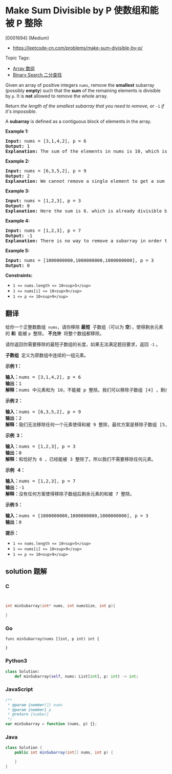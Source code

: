 # Make Sum Divisible by P 使数组和能被 P 整除

[0001694] (Medium)

- https://leetcode-cn.com/problems/make-sum-divisible-by-p/

Topic Tags:

- [Array 数组](https://leetcode-cn.com/tag/array/)
- [Binary Search 二分查找](https://leetcode-cn.com/tag/binary-search/)

Given an array of positive integers `nums`, remove the **smallest** subarray (possibly **empty**) such that the **sum** of the remaining elements is divisible by `p`. It is **not** allowed to remove the whole array.

Return _the length of the smallest subarray that you need to remove, or_ `-1` _if it's impossible_.

A **subarray** is defined as a contiguous block of elements in the array.

**Example 1:**

<pre><strong>Input:</strong> nums = [3,1,4,2], p = 6
<strong>Output:</strong> 1
<strong>Explanation:</strong> The sum of the elements in nums is 10, which is not divisible by 6. We can remove the subarray [4], and the sum of the remaining elements is 6, which is divisible by 6.
</pre>

**Example 2:**

<pre><strong>Input:</strong> nums = [6,3,5,2], p = 9
<strong>Output:</strong> 2
<strong>Explanation:</strong> We cannot remove a single element to get a sum divisible by 9. The best way is to remove the subarray [5,2], leaving us with [6,3] with sum 9.
</pre>

**Example 3:**

<pre><strong>Input:</strong> nums = [1,2,3], p = 3
<strong>Output:</strong> 0
<strong>Explanation:</strong> Here the sum is 6. which is already divisible by 3. Thus we do not need to remove anything.
</pre>

**Example 4:**

<pre><strong>Input:</strong> nums = [1,2,3], p = 7
<strong>Output:</strong> -1
<strong>Explanation:</strong> There is no way to remove a subarray in order to get a sum divisible by 7.
</pre>

**Example 5:**

<pre><strong>Input:</strong> nums = [1000000000,1000000000,1000000000], p = 3
<strong>Output:</strong> 0
</pre>

**Constraints:**

- `1 <= nums.length <= 10<sup>5</sup>`
- `1 <= nums[i] <= 10<sup>9</sup>`
- `1 <= p <= 10<sup>9</sup>`

## 翻译

给你一个正整数数组  `nums`，请你移除 **最短**  子数组（可以为 **空**），使得剩余元素的 **和**  能被 `p`  整除。 **不允许**  将整个数组都移除。

请你返回你需要移除的最短子数组的长度，如果无法满足题目要求，返回 `-1` 。

**子数组**  定义为原数组中连续的一组元素。

**示例 1：**

<pre><strong>输入：</strong>nums = [3,1,4,2], p = 6
<strong>输出：</strong>1
<strong>解释：</strong>nums 中元素和为 10，不能被 p 整除。我们可以移除子数组 [4] ，剩余元素的和为 6 。
</pre>

**示例 2：**

<pre><strong>输入：</strong>nums = [6,3,5,2], p = 9
<strong>输出：</strong>2
<strong>解释：</strong>我们无法移除任何一个元素使得和被 9 整除，最优方案是移除子数组 [5,2] ，剩余元素为 [6,3]，和为 9 。
</pre>

**示例  3：**

<pre><strong>输入：</strong>nums = [1,2,3], p = 3
<strong>输出：</strong>0
<strong>解释：</strong>和恰好为 6 ，已经能被 3 整除了。所以我们不需要移除任何元素。
</pre>

**示例   4：**

<pre><strong>输入：</strong>nums = [1,2,3], p = 7
<strong>输出：</strong>-1
<strong>解释：</strong>没有任何方案使得移除子数组后剩余元素的和被 7 整除。
</pre>

**示例 5：**

<pre><strong>输入：</strong>nums = [1000000000,1000000000,1000000000], p = 3
<strong>输出：</strong>0
</pre>

**提示：**

- `1 <= nums.length <= 10<sup>5</sup>`
- `1 <= nums[i] <= 10<sup>9</sup>`
- `1 <= p <= 10<sup>9</sup>`

## solution 题解

### C

```c


int minSubarray(int* nums, int numsSize, int p){

}
```

### Go

```golang
func minSubarray(nums []int, p int) int {

}
```

### Python3

```python
class Solution:
    def minSubarray(self, nums: List[int], p: int) -> int:
```

### JavaScript

```javascript
/**
 * @param {number[]} nums
 * @param {number} p
 * @return {number}
 */
var minSubarray = function (nums, p) {};
```

### Java

```java
class Solution {
    public int minSubarray(int[] nums, int p) {

    }
}
```
